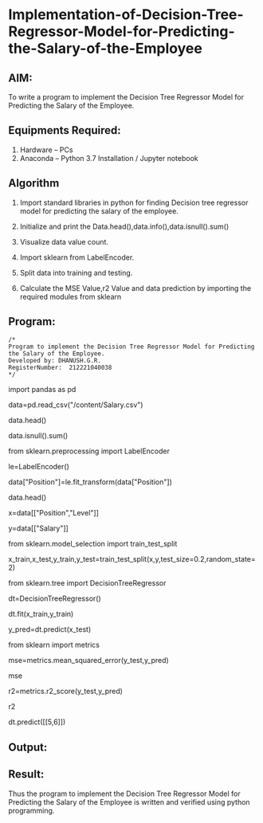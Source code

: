 # Implementation-of-Decision-Tree-Regressor-Model-for-Predicting-the-Salary-of-the-Employee

## AIM:
To write a program to implement the Decision Tree Regressor Model for Predicting the Salary of the Employee.

## Equipments Required:
1. Hardware – PCs
2. Anaconda – Python 3.7 Installation / Jupyter notebook

## Algorithm
1. Import standard libraries in python for finding Decision tree regressor model for predicting the salary of the employee.

2. Initialize and print the Data.head(),data.info(),data.isnull().sum()

3. Visualize data value count.

4. Import sklearn from LabelEncoder.

5. Split data into training and testing.

6. Calculate the MSE Value,r2 Value and data prediction by importing the required modules from sklearn





## Program:
```
/*
Program to implement the Decision Tree Regressor Model for Predicting the Salary of the Employee.
Developed by: DHANUSH.G.R.
RegisterNumber:  212221040038
*/
```

import pandas as pd

data=pd.read_csv("/content/Salary.csv")

data.head()

data.isnull().sum()

from sklearn.preprocessing import LabelEncoder

le=LabelEncoder()

data["Position"]=le.fit_transform(data["Position"])

data.head()

x=data[["Position","Level"]]

y=data[["Salary"]]


from sklearn.model_selection import train_test_split

x_train,x_test,y_train,y_test=train_test_split(x,y,test_size=0.2,random_state=2)

from sklearn.tree import DecisionTreeRegressor

dt=DecisionTreeRegressor()

dt.fit(x_train,y_train)

y_pred=dt.predict(x_test)

from sklearn import metrics

mse=metrics.mean_squared_error(y_test,y_pred)

mse

r2=metrics.r2_score(y_test,y_pred)

r2

dt.predict([[5,6]])


## Output:


## Result:
Thus the program to implement the Decision Tree Regressor Model for Predicting the Salary of the Employee is written and verified using python programming.
